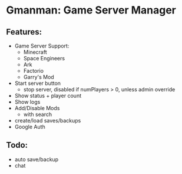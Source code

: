 # Gmanman: Game Server Manager

## Features:

- Game Server Support:
  - Minecraft
  - Space Engineers
  - Ark
  - Factorio
  - Garry's Mod
- Start server button
  - stop server, disabled if numPlayers > 0, unless admin override
- Show status + player count
- Show logs
- Add/Disable Mods
  - with search
- create/load saves/backups
- Google Auth

## Todo:

- auto save/backup
- chat

